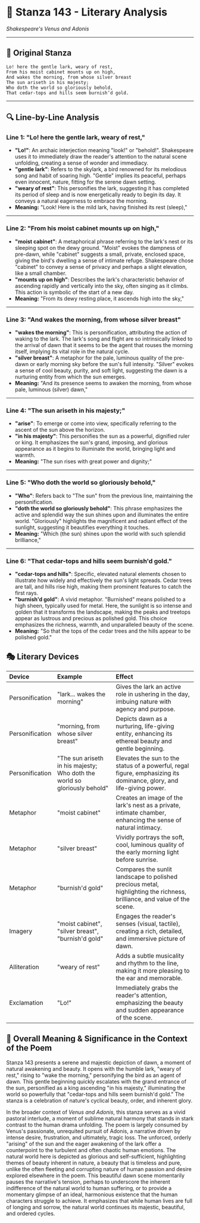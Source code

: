 # 🌹 Stanza 143 - Literary Analysis
*Shakespeare's Venus and Adonis*

---

## 📖 Original Stanza
```
Lo! here the gentle lark, weary of rest,
From his moist cabinet mounts up on high,
And wakes the morning, from whose silver breast
The sun ariseth in his majesty;    
Who doth the world so gloriously behold,
That cedar-tops and hills seem burnish’d gold.
```

---

## 🔍 Line-by-Line Analysis

### Line 1: "Lo! here the gentle lark, weary of rest,"
*   **"Lo!"**: An archaic interjection meaning "look!" or "behold!". Shakespeare uses it to immediately draw the reader's attention to the natural scene unfolding, creating a sense of wonder and immediacy.
*   **"gentle lark"**: Refers to the skylark, a bird renowned for its melodious song and habit of soaring high. "Gentle" implies its peaceful, perhaps even innocent, nature, fitting for the serene dawn setting.
*   **"weary of rest"**: This personifies the lark, suggesting it has completed its period of sleep and is now energetically ready to begin its day. It conveys a natural eagerness to embrace the morning.
*   **Meaning:** "Look! Here is the mild lark, having finished its rest (sleep),"
---
### Line 2: "From his moist cabinet mounts up on high,"
*   **"moist cabinet"**: A metaphorical phrase referring to the lark's nest or its sleeping spot on the dewy ground. "Moist" evokes the dampness of pre-dawn, while "cabinet" suggests a small, private, enclosed space, giving the bird's dwelling a sense of intimate refuge. Shakespeare chose "cabinet" to convey a sense of privacy and perhaps a slight elevation, like a small chamber.
*   **"mounts up on high"**: Describes the lark's characteristic behavior of ascending rapidly and vertically into the sky, often singing as it climbs. This action is symbolic of the start of a new day.
*   **Meaning:** "From its dewy resting place, it ascends high into the sky,"
---
### Line 3: "And wakes the morning, from whose silver breast"
*   **"wakes the morning"**: This is personification, attributing the action of waking to the lark. The lark's song and flight are so intrinsically linked to the arrival of dawn that it seems to be the agent that rouses the morning itself, implying its vital role in the natural cycle.
*   **"silver breast"**: A metaphor for the pale, luminous quality of the pre-dawn or early morning sky before the sun's full intensity. "Silver" evokes a sense of cool beauty, purity, and soft light, suggesting the dawn is a nurturing entity from which the sun emerges.
*   **Meaning:** "And its presence seems to awaken the morning, from whose pale, luminous (silver) dawn,"
---
### Line 4: "The sun ariseth in his majesty;"
*   **"arise"**: To emerge or come into view, specifically referring to the ascent of the sun above the horizon.
*   **"in his majesty"**: This personifies the sun as a powerful, dignified ruler or king. It emphasizes the sun's grand, imposing, and glorious appearance as it begins to illuminate the world, bringing light and warmth.
*   **Meaning:** "The sun rises with great power and dignity;"
---
### Line 5: "Who doth the world so gloriously behold,"
*   **"Who"**: Refers back to "The sun" from the previous line, maintaining the personification.
*   **"doth the world so gloriously behold"**: This phrase emphasizes the active and splendid way the sun shines upon and illuminates the entire world. "Gloriously" highlights the magnificent and radiant effect of the sunlight, suggesting it beautifies everything it touches.
*   **Meaning:** "Which (the sun) shines upon the world with such splendid brilliance,"
---
### Line 6: "That cedar-tops and hills seem burnish'd gold."
*   **"cedar-tops and hills"**: Specific, elevated natural elements chosen to illustrate how widely and effectively the sun's light spreads. Cedar trees are tall, and hills rise high, making them prominent features to catch the first rays.
*   **"burnish'd gold"**: A vivid metaphor. "Burnished" means polished to a high sheen, typically used for metal. Here, the sunlight is so intense and golden that it transforms the landscape, making the peaks and treetops appear as lustrous and precious as polished gold. This choice emphasizes the richness, warmth, and unparalleled beauty of the scene.
*   **Meaning:** "So that the tops of the cedar trees and the hills appear to be polished gold."

## 🎭 Literary Devices

| Device          | Example                                           | Effect                                                                                                    |
| :-------------- | :------------------------------------------------ | :-------------------------------------------------------------------------------------------------------- |
| Personification | "lark... wakes the morning"                       | Gives the lark an active role in ushering in the day, imbuing nature with agency and purpose.             |
| Personification | "morning, from whose silver breast"               | Depicts dawn as a nurturing, life-giving entity, enhancing its ethereal beauty and gentle beginning.      |
| Personification | "The sun ariseth in his majesty; Who doth the world so gloriously behold" | Elevates the sun to the status of a powerful, regal figure, emphasizing its dominance, glory, and life-giving power. |
| Metaphor        | "moist cabinet"                                   | Creates an image of the lark's nest as a private, intimate chamber, enhancing the sense of natural intimacy. |
| Metaphor        | "silver breast"                                   | Vividly portrays the soft, cool, luminous quality of the early morning light before sunrise.               |
| Metaphor        | "burnish'd gold"                                  | Compares the sunlit landscape to polished precious metal, highlighting the richness, brilliance, and value of the scene. |
| Imagery         | "moist cabinet", "silver breast", "burnish'd gold" | Engages the reader's senses (visual, tactile), creating a rich, detailed, and immersive picture of dawn.   |
| Alliteration    | "weary of rest"                                   | Adds a subtle musicality and rhythm to the line, making it more pleasing to the ear and memorable.        |
| Exclamation     | "Lo!"                                             | Immediately grabs the reader's attention, emphasizing the beauty and sudden appearance of the scene.      |

## 🎯 Overall Meaning & Significance in the Context of the Poem

Stanza 143 presents a serene and majestic depiction of dawn, a moment of natural awakening and beauty. It opens with the humble lark, "weary of rest," rising to "wake the morning," personifying the bird as an agent of dawn. This gentle beginning quickly escalates with the grand entrance of the sun, personified as a king ascending "in his majesty," illuminating the world so powerfully that "cedar-tops and hills seem burnish'd gold." The stanza is a celebration of nature's cyclical beauty, order, and inherent glory.

In the broader context of *Venus and Adonis*, this stanza serves as a vivid pastoral interlude, a moment of sublime natural harmony that stands in stark contrast to the human drama unfolding. The poem is largely consumed by Venus's passionate, unrequited pursuit of Adonis, a narrative driven by intense desire, frustration, and ultimately, tragic loss. The unforced, orderly "arising" of the sun and the eager awakening of the lark offer a counterpoint to the turbulent and often chaotic human emotions. The natural world here is depicted as glorious and self-sufficient, highlighting themes of beauty inherent in nature, a beauty that is timeless and pure, unlike the often fleeting and corrupting nature of human passion and desire explored elsewhere in the poem. This beautiful dawn scene momentarily pauses the narrative's tension, perhaps to underscore the inherent indifference of the natural world to human suffering, or to provide a momentary glimpse of an ideal, harmonious existence that the human characters struggle to achieve. It emphasizes that while human lives are full of longing and sorrow, the natural world continues its majestic, beautiful, and ordered cycles.
